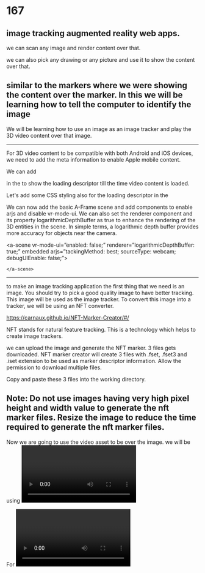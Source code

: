 # 167

image tracking augmented reality web apps.
-----------------------------------------

we can scan any image and render content over that.

we can also pick any drawing or any picture and use it to show the content over that.

similar to the markers where we were showing the content over the marker.
In this we will be learning how to tell the computer to identify the image
-------------------------------------------

We will be learning how to use an image as an image tracker and play the 3D video content over that image.

-------------------------------------
For 3D video content to be compatible with both Android and iOS devices, we need to add the meta information to enable Apple mobile content.


We can add <div> in the <body> to show the loading descriptor till the time video content is loaded.

  
  Let's add some CSS styling also for the loading descriptor in the <head>
  
 We can now add the basic A-Frame scene and add components to enable arjs and disable vr-mode-ui.
We can also set the renderer component and its property logarithmicDepthBuffer as true to enhance the rendering of the 3D entities in the scene.
In simple terms, a logarithmic depth buffer provides more accuracy for objects near the camera.
  
  <a-scene
  vr-mode-ui=”enabled: false;”
  renderer=”logarithmicDepthBuffer: true;”
  embedded
arjs=”tackingMethod: best; sourceType: webcam; debugUIEnable: false;”>
    
    </a-scene>
  
  -----------------------------------------
  
   to make an image tracking application the first thing that we need is an image.
You should try to pick a good quality image to have better tracking.
This image will be used as the image tracker.
To convert this image into a tracker, we will be using an NFT converter.
  
  https://carnaux.github.io/NFT-Marker-Creator/#/
  
  NFT stands for natural feature tracking. This is a technology which helps to create image trackers.
  
  we can upload the image and generate the NFT marker.
  3 files gets downloaded.
  NFT marker creator will create 3 files with .fset, .fset3 and .iset extension to be used as marker descriptor information.
Allow the permission to download multiple files.
  
  
  Copy and paste these 3 files into the working directory.
  
  
  
Note: Do not use images having very high pixel height and width value to generate the nft marker files.
Resize the image to reduce the time required to generate the nft marker files.
  -----------------------------------
  
  Now we are going to use the video asset to be over the image.
 we will be using <video> to add the video src files and set other properties to play the video.

  For <video> we can set:
● src: the file path to video;
● preload: whether to preload the video content before rendering the scene;
  loop: whether to play the video again and again;
● playsinline and webkit-playsinline: to play the video right where it is and avoid video to play in full screen mode; and
● crossorigin: sets the Cross-Origin Resource Sharing permission to share the information on the web browser. The crossorigin attribute is valid on the <audio>, <img>, <link>, <script>, and <video> elements.
  
  --------------------------------------
  
  Now we will play the video with the nft marker information.
For this we will need the aframe-ar-nft.js library.
  
  
https://raw.githack.com/AR-js-org/AR.js/ master/aframe/build/aframe-ar-nft.js
Then we will use the <a-nft> tag to add the nft marker files.

  For <a-nft> we can set:
● type: nft
● url: file path to nft image descriptor created before.
Note: While adding the nft file descriptor in the src path, the filename (excluding extension) is used only once for all 3 files.

  
  Images are stored as a set of pixel values in the form of rows and columns. This is known as the image matrix.
We can have multiple matrices for better tracking of images.
While using <a-nft> we can also set the tracking properties.

  
  In <a-nft> we can set:
smooth: turns on/off camera smoothing, default: false
  smoothCount:number of matrices for smooth tracking, default: 5
smoothTolerance: distance tolerance for smoothing, if smoothThreshold number of matrices are less than tolerance, tracking will stay still, default: 0.01
smoothThreshold: threshold for smoothing, will keep still unless enough matrices are more than tolerance, default: 2
Now to set the video entity, we will use <a-video> as the child of the <a-nft> and set the src id, height, width, position and rotation to set its orientation.
  
  -------------------------------
  Now let’s add one A-Frame component, “play-on-click”, which can help to play and pause the video on click.
In the schema of the component we can take isPlaying boolean variable with default value as false, as the data for the component.

  
  adds the src file in index.html.
  register “play-on-click” components and adds the schema & .init(), play() and onClick() functions
  ------------------------------------
  we can take the videoEl variable and select the video src to be played using onClick() and .init() methods.
In onClick() function:
● Select the isPlaying attribute.
● Use if/else condition to check the value of the isPlaying variable.
● Set the isPlaying value inside if/else condition and use .play() method to play the video src.
Then call the onClick() function inside .init() method and attach the component to the <a-video> entity.
  ---------------------------------------------------------------
  
  can now test the output using ngrok. To see the output:
● Use ngrok to run the application.
● Open HTTPS URL in your smartphone/laptop and give permission to use the camera.
● Open the original image that was used to create the nft image marker and point the camera towards it.
The window screen can be clicked or the phone screen can be tapped to play and pause the video.
  -------------------------------------
  
Output Reference
Note 1: The output video can be played and paused multiple times on touch.
Note 2: Switch on rotation mode and use the phone in the landscape mode to better cover the video content.
  
  
  

  
  

